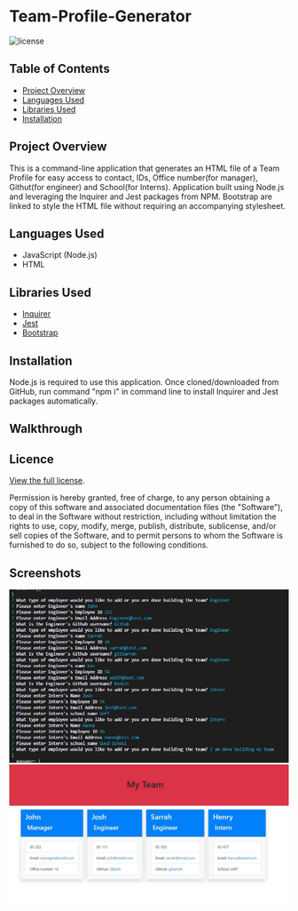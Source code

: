 # Team-Profile-Generator

![license](https://img.shields.io/static/v1?label=license&message=MIT&color=brightgreen)

## Table of Contents

* [Project Overview](#Technology%20used)
* [Languages Used](#Languages%20Used)
* [Libraries Used](#Libraries%20Used)
* [Installation](#Installation)


## Project Overview

This is a command-line application that generates an HTML file of a Team Profile for easy access to contact, IDs, Office number(for manager), Githut(for engineer) and School(for Interns). Application built using Node.js and leveraging the Inquirer and Jest packages from NPM. Bootstrap are linked to style the HTML file without requiring an accompanying stylesheet.

## Languages Used

* JavaScript (Node.js)
* HTML


## Libraries Used

* [Inquirer](https://www.npmjs.com/package/inquirer)
* [Jest](https://www.npmjs.com/package/jest)
* [Bootstrap](https://getbootstrap.com/)

## Installation

Node.js is required to use this application. Once cloned/downloaded from GitHub, run command "npm i" in command line to install Inquirer and Jest packages automatically.

## Walkthrough

## Licence

[View the full license](./LICENSE).

Permission is hereby granted, free of charge, to any person obtaining a copy
of this software and associated documentation files (the "Software"), to deal
in the Software without restriction, including without limitation the rights
to use, copy, modify, merge, publish, distribute, sublicense, and/or sell
copies of the Software, and to permit persons to whom the Software is
furnished to do so, subject to the following conditions.

## Screenshots

![Screenshot1](./images/Screenshot1.jpg)
![Screenshot2](./images/Screenshot2.jpg)

